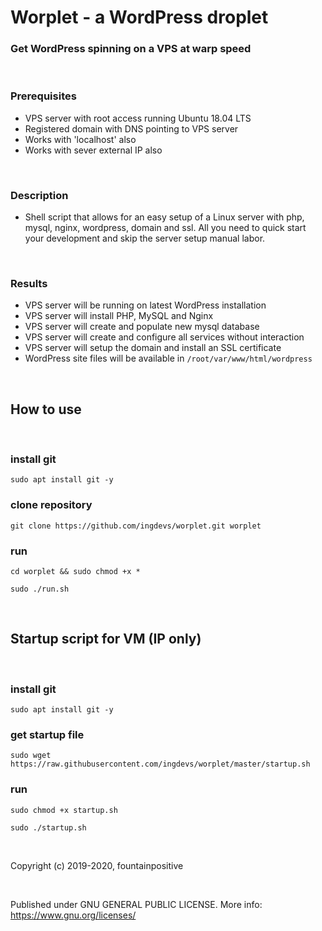 # Worplet - a WordPress droplet
### Get WordPress spinning on a VPS at warp speed

&nbsp;

### Prerequisites

- VPS server with root access running Ubuntu 18.04 LTS
- Registered domain with DNS pointing to VPS server
- Works with 'localhost' also
- Works with sever external IP also

&nbsp;

### Description

- Shell script that allows for an easy setup of a Linux server with php, mysql, nginx, wordpress, domain and ssl. All you need to quick start your development and skip the server setup manual labor.

&nbsp;

### Results

- VPS server will be running on latest WordPress installation
- VPS server will install PHP, MySQL and Nginx
- VPS server will create and populate new mysql database
- VPS server will create and configure all services without interaction
- VPS server will setup the domain and install an SSL certificate
- WordPress site files will be available in `/root/var/www/html/wordpress`

&nbsp;

## How to use

&nbsp;

### install git

`sudo apt install git -y`

### clone repository

`git clone https://github.com/ingdevs/worplet.git worplet`

### run

`cd worplet && sudo chmod +x *` 

`sudo ./run.sh`

&nbsp;

## Startup script for VM (IP only)

&nbsp;

### install git

`sudo apt install git -y`

### get startup file

`sudo wget https://raw.githubusercontent.com/ingdevs/worplet/master/startup.sh`

### run

`sudo chmod +x startup.sh` 

`sudo ./startup.sh`

&nbsp;
&nbsp;

Copyright (c) 2019-2020, fountainpositive

&nbsp;

Published under GNU GENERAL PUBLIC LICENSE.
More info: https://www.gnu.org/licenses/
